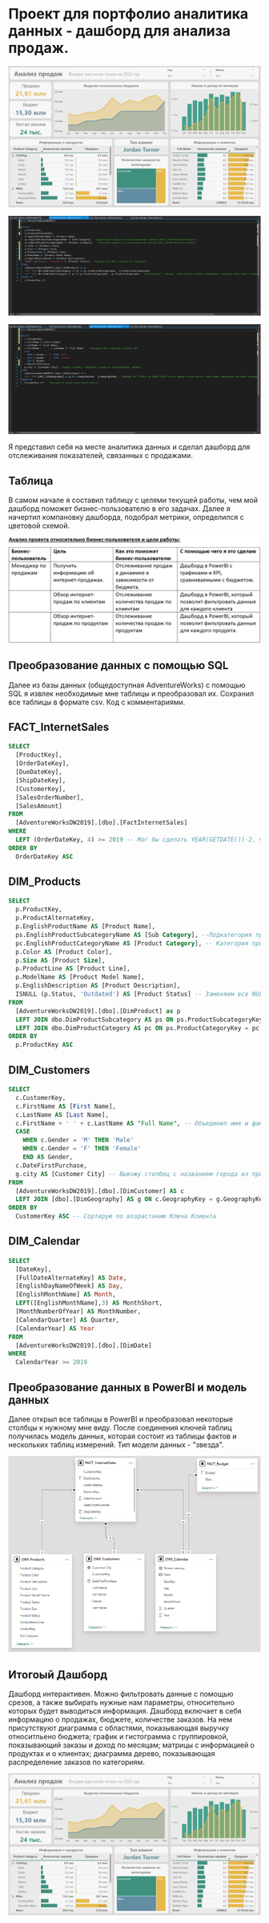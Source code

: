 # Проект для портфолио аналитика данных - дашборд для анализа продаж.

![Иллюстрация к проекту](https://github.com/Fuji-888/pet_project_SQL_PBI/blob/main/Dashboard.png)

![Иллюстрация к проекту](https://github.com/Fuji-888/pet_project_SQL_PBI/blob/main/sql1.png)

![Иллюстрация к проекту](https://github.com/Fuji-888/pet_project_SQL_PBI/blob/main/sql2.png)

 
  Я представил себя на месте аналитика данных и сделал дашборд для отслеживания показателей, связанных с продажами.

## Таблица 

  В самом начале я составил таблицу с целями текущей работы, чем мой дашборд поможет бизнес-пользователю в его задачах. Далее я начертил компановку дашборда, подобрал метрики, определился с цветовой схемой. 

![Иллюстрация к проекту](https://github.com/Fuji-888/pet_project_SQL_PBI/blob/main/Анализ%20проекта%20относительно%20бизнес-пользователя%20и%20цели%20работы.png)

## Преобразование данных с помощью SQL
  Далее из базы данных (общедоступная AdventureWorks) с помощью SQL я извлек необходимые мне таблицы и преобразовал их. Сохранил все таблицы в формате csv. Код с комментариями. 

## FACT_InternetSales

```sql
SELECT 
  [ProductKey], 
  [OrderDateKey], 
  [DueDateKey], 
  [ShipDateKey], 
  [CustomerKey], 
  [SalesOrderNumber], 
  [SalesAmount] 
FROM 
  [AdventureWorksDW2019].[dbo].[FactInternetSales]
WHERE 
  LEFT (OrderDateKey, 4) >= 2019 -- Мог бы сделать YEAR(GETDATE())-2, чтобы показывались значения за 2 последних года, как написано в ТЗ (если база будет обновляться - то лучше сделать так), но база данных только до 2021 года, поэтому ставлю 2019 год
ORDER BY
  OrderDateKey ASC
```

## DIM_Products

```sql
SELECT 
  p.ProductKey, 
  p.ProductAlternateKey, 
  p.EnglishProductName AS [Product Name], 
  ps.EnglishProductSubcategoryName AS [Sub Category], --Подкатегория продукта из присоединенной таблицы [dbo].[DimProductSubcategory]
  pc.EnglishProductCategoryName AS [Product Category], -- Категория продукта из присоединенной таблицы [dbo].[DimProductSubcategory]
  p.Color AS [Product Color], 
  p.Size AS [Product Size], 
  p.ProductLine AS [Product Line], 
  p.ModelName AS [Product Model Name], 
  p.EnglishDescription AS [Product Description], 
  ISNULL (p.Status, 'Outdated') AS [Product Status] -- Заменяем все NULL значения на 'Outdated'
FROM 
  [AdventureWorksDW2019].[dbo].[DimProduct] as p
  LEFT JOIN dbo.DimProductSubcategory AS ps ON ps.ProductSubcategoryKey = p.ProductSubcategoryKey 
  LEFT JOIN dbo.DimProductCategory AS pc ON ps.ProductCategoryKey = pc.ProductCategoryKey -- Присоеднияем 2 таблицы, чтобы показать больше информации о продукте (Категорию и Подкатегорию)
ORDER BY
  p.ProductKey ASC
```

## DIM_Customers

```sql
SELECT 
  c.CustomerKey, 
  c.FirstName AS [First Name], 
  c.LastName AS [Last Name], 
  c.FirstName + ' ' + c.LastName AS "Full Name", -- Объединил имя и фамилию в полное имя
  CASE 
	WHEN c.Gender = 'M' THEN 'Male' 
	WHEN c.Gender = 'F' THEN 'Female' 
	END AS Gender, 
  c.DateFirstPurchase, 
  g.city AS [Customer City] -- Вывожу столбец с названием города из присоединенной таблицы
FROM 
  [AdventureWorksDW2019].[dbo].[DimCustomer] AS c 
  LEFT JOIN [dbo].[DimGeography] AS g ON c.GeographyKey = g.GeographyKey -- Выбираю LEFT JOIN,а не INNER JOIN (хотя в данном случае кол-во строк будет одинаковым при обоих командах), потому что нам нужны все клиенты, а если ВДРУГ в таблице измерений (dbo.DimGeography) не окажется ключа географии - то клиент отсеится, что нам не надо 
ORDER BY 
  CustomerKey ASC -- Сортирую по возрастанию Ключа Клиента
```

## DIM_Calendar

```sql
SELECT 
  [DateKey], 
  [FullDateAlternateKey] AS Date, 
  [EnglishDayNameOfWeek] AS Day, 
  [EnglishMonthName] AS Month,
  LEFT([EnglishMonthName],3) AS MonthShort,
  [MonthNumberOfYear] AS MonthNumber, 
  [CalendarQuarter] AS Quarter, 
  [CalendarYear] AS Year 
FROM 
  [AdventureWorksDW2019].[dbo].[DimDate] 
WHERE 
  CalendarYear >= 2019
```

## Преобразование данных в PowerBI и модель данных

  Далее открыл все таблицы в PowerBI и преобразовал некоторые столбцы к нужному мне виду. 
После соединения ключей таблиц получилась модель данных, которая состоит из таблицы фактов и нескольких таблиц измерений. Тип модели данных - "звезда".

![Иллюстрация к проекту](https://github.com/Fuji-888/pet_project_SQL_PBI/blob/main/Data%20Model.png)

## Итогоый Дашборд

Дашборд интерактивен. Можно фильтровать данные с помощью срезов, а также выбирать нужные нам параметры, относительно которых будет выводиться информация.
  Дашборд включает в себя информацию о продажах, бюджете, количестве заказов. На нем присутствуют диаграмма с областями, показывающая выручку относитльено бюджета; график и гистограмма с группировкой, показывающий заказы и доход по месяцам; матрицы с информацией о продуктах и о клиентах; диаграмма дерево, показывающая распределение заказов по категориям.

  ![Иллюстрация к проекту](https://github.com/Fuji-888/pet_project_SQL_PBI/blob/main/Dashboard.png)
